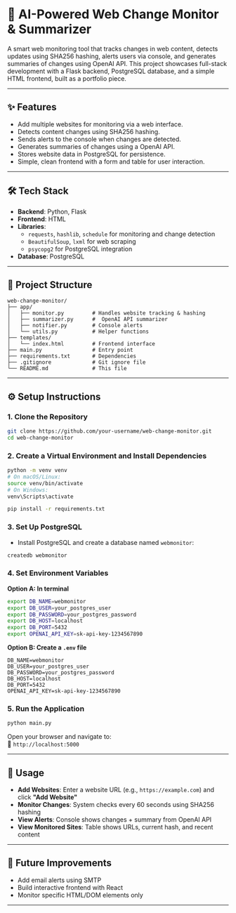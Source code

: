 # 🧠 AI-Powered Web Change Monitor & Summarizer

A smart web monitoring tool that tracks changes in web content, detects updates using SHA256 hashing, alerts users via console, and generates summaries of changes using OpenAI API. This project showcases full-stack development with a Flask backend, PostgreSQL database, and a simple HTML frontend, built as a portfolio piece.

---

## ✨ Features

- Add multiple websites for monitoring via a web interface.
- Detects content changes using SHA256 hashing.
- Sends alerts to the console when changes are detected.
- Generates summaries of changes using a OpenAI API.
- Stores website data in PostgreSQL for persistence.
- Simple, clean frontend with a form and table for user interaction.

---

## 🛠️ Tech Stack

- **Backend**: Python, Flask  
- **Frontend**: HTML  
- **Libraries**:
  - `requests`, `hashlib`, `schedule` for monitoring and change detection
  - `BeautifulSoup`, `lxml` for web scraping
  - `psycopg2` for PostgreSQL integration
- **Database**: PostgreSQL  


---

## 📁 Project Structure

```
web-change-monitor/
├── app/
│   ├── monitor.py         # Handles website tracking & hashing
│   ├── summarizer.py      #  OpenAI API summarizer
│   ├── notifier.py        # Console alerts
│   └── utils.py           # Helper functions
├── templates/
│   └── index.html         # Frontend interface
├── main.py                # Entry point
├── requirements.txt       # Dependencies
├── .gitignore             # Git ignore file
└── README.md              # This file
```

---

## ⚙️ Setup Instructions

### 1. Clone the Repository

```bash
git clone https://github.com/your-username/web-change-monitor.git
cd web-change-monitor
```

### 2. Create a Virtual Environment and Install Dependencies

```bash
python -m venv venv
# On macOS/Linux:
source venv/bin/activate
# On Windows:
venv\Scripts\activate

pip install -r requirements.txt
```

### 3. Set Up PostgreSQL

- Install PostgreSQL and create a database named `webmonitor`:
```bash
createdb webmonitor
```

### 4. Set Environment Variables

**Option A: In terminal**
```bash
export DB_NAME=webmonitor
export DB_USER=your_postgres_user
export DB_PASSWORD=your_postgres_password
export DB_HOST=localhost
export DB_PORT=5432
export OPENAI_API_KEY=sk-api-key-1234567890
```

**Option B: Create a `.env` file**
```
DB_NAME=webmonitor
DB_USER=your_postgres_user
DB_PASSWORD=your_postgres_password
DB_HOST=localhost
DB_PORT=5432
OPENAI_API_KEY=sk-api-key-1234567890
```

### 5. Run the Application

```bash
python main.py
```

Open your browser and navigate to:  
📍 `http://localhost:5000`

---

## 🚀 Usage

- **Add Websites**: Enter a website URL (e.g., `https://example.com`) and click **"Add Website"**
- **Monitor Changes**: System checks every 60 seconds using SHA256 hashing
- **View Alerts**: Console shows changes + summary from  OpenAI API
- **View Monitored Sites**: Table shows URLs, current hash, and recent content

---

## 🔮 Future Improvements
- Add email alerts using SMTP
- Build interactive frontend with React
- Monitor specific HTML/DOM elements only
---